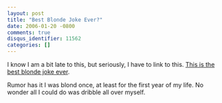```yaml
---
layout: post
title: "Best Blonde Joke Ever?"
date: 2006-01-20 -0800
comments: true
disqus_identifier: 11562
categories: []
---
```

I know I am a bit late to this, but seriously, I have to link to this.
[This is the best blonde joke
ever](http://weblogs.asp.net/jgalloway/archive/2006/01/20/436045.aspx).

Rumor has it I was blond once, at least for the first year of my life.
No wonder all I could do was dribble all over myself.

